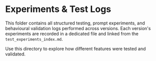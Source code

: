 # Experiments & Test Logs

This folder contains all structured testing, prompt experiments, and behavioural validation logs performed across versions. Each version's experiments are recorded in a dedicated file and linked from the `test_experiments_index.md`.

Use this directory to explore how different features were tested and validated.